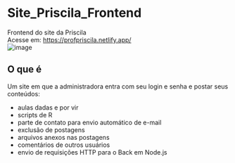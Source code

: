 # Site_Priscila_Frontend
Frontend do site da Priscila  
Acesse em: https://profpriscila.netlify.app/  
![image](https://github.com/user-attachments/assets/f148a326-66b4-41ce-b1ad-3db9d25002dd)

## O que é
Um site em que a administradora entra com seu login e senha e postar seus conteúdos:
- aulas dadas e por vir  
- scripts de R  
- parte de contato para envio automático de e-mail
- exclusão de postagens
- arquivos anexos nas postagens
- comentários de outros usuários  
- envio de requisições HTTP para o Back em Node.js  
